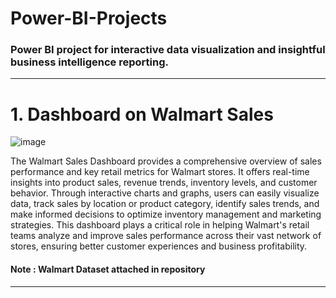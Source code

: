 # Power-BI-Projects
### Power BI project for interactive data visualization and insightful business intelligence reporting.
------------------------------------------------------------
# 1. Dashboard on Walmart Sales

![image](https://github.com/sagarmalankar123/Power-BI-Projects/assets/133779208/a0cbe0b4-d559-41c1-9be2-a6056f188f6c)


The Walmart Sales Dashboard provides a comprehensive overview of sales performance and key retail metrics for Walmart stores. It offers real-time insights into product sales, revenue trends, inventory levels, and customer behavior. Through interactive charts and graphs, users can easily visualize data, track sales by location or product category, identify sales trends, and make informed decisions to optimize inventory management and marketing strategies. This dashboard plays a critical role in helping Walmart's retail teams analyze and improve sales performance across their vast network of stores, ensuring better customer experiences and business profitability.
#### Note : Walmart Dataset attached in repository
_______________________________________________________________________________
